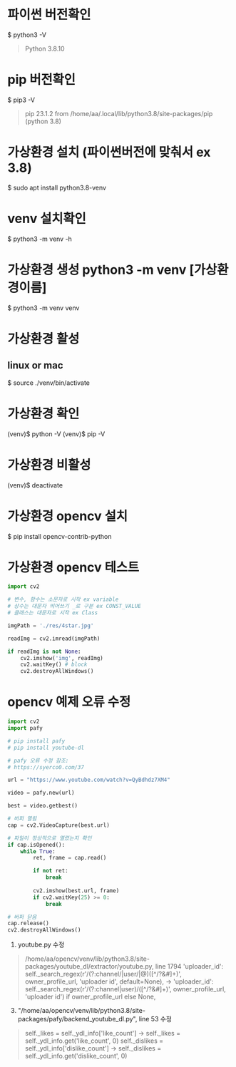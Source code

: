 # 파이썬 버전확인
$ python3 -V
> Python 3.8.10

# pip 버전확인
$ pip3 -V
> pip 23.1.2 from /home/aa/.local/lib/python3.8/site-packages/pip (python 3.8)

# 가상환경 설치 (파이썬버전에 맞춰서 ex 3.8)
$ sudo apt install python3.8-venv

# venv 설치확인
$ python3 -m venv -h

# 가상환경 생성 python3 -m venv [가상환경이름]
$ python3 -m venv venv

# 가상환경 활성
## linux or mac
$ source ./venv/bin/activate

# 가상환경 확인
(venv)$ python -V
(venv)$ pip -V

# 가상환경 비활성
(venv)$ deactivate

# 가상환경 opencv 설치
$ pip install opencv-contrib-python

# 가상환경 opencv 테스트
```py
import cv2

# 변수, 함수는 소문자로 시작 ex variable
# 상수는 대문자 띄어쓰기 _로 구분 ex CONST_VALUE
# 클래스는 대문자로 시작 ex Class

imgPath = './res/4star.jpg'

readImg = cv2.imread(imgPath)

if readImg is not None:
    cv2.imshow('img', readImg)
    cv2.waitKey() # block
    cv2.destroyAllWindows()
```
# opencv 예제 오류 수정
```py
import cv2
import pafy

# pip install pafy
# pip install youtube-dl

# pafy 오류 수정 참조:
# https://syerco0.com/37

url = "https://www.youtube.com/watch?v=QyBdhdz7XM4"

video = pafy.new(url)

best = video.getbest()

# 버퍼 열림
cap = cv2.VideoCapture(best.url)

# 파일이 정상적으로 열렸는지 확인
if cap.isOpened():
    while True:
        ret, frame = cap.read()

        if not ret:
            break
    
        cv2.imshow(best.url, frame)
        if cv2.waitKey(25) >= 0:
            break

# 버퍼 닫음
cap.release()
cv2.destroyAllWindows()
```
1. youtube.py 수정
> /home/aa/opencv/venv/lib/python3.8/site-packages/youtube_dl/extractor/youtube.py, line 1794 
> 'uploader_id': self._search_regex(r'/(?:channel/|user/|@)([^/?&#]+)', owner_profile_url, 'uploader id', default=None), -> 'uploader_id': self._search_regex(r'/(?:channel|user)/([^/?&#]+)', owner_profile_url, 'uploader id') if owner_profile_url else None,
3. "/home/aa/opencv/venv/lib/python3.8/site-packages/pafy/backend_youtube_dl.py", line 53 수정
> self._likes = self._ydl_info['like_count'] -> self._likes = self._ydl_info.get('like_count', 0)
> self._dislikes = self._ydl_info['dislike_count'] -> self._dislikes = self._ydl_info.get('dislike_count', 0)
